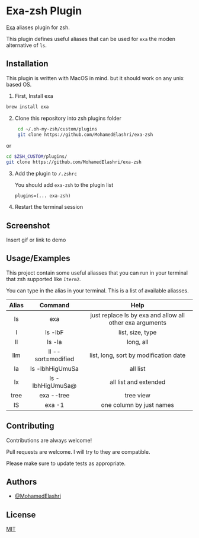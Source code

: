 
# Exa-zsh Plugin

[Exa](https://github.com/ogham/exa) aliases plugin for zsh.

This plugin defines useful aliases that can be used for `exa` the moden alternative of `ls`.



## Installation 
This plugin is written with MacOS in mind. but it should work on any unix based OS.

1. First, Install exa 

```bash
brew install exa
```
2. Clone this repository into zsh plugins folder 
   ```bash
    cd ~/.oh-my-zsh/custom/plugins
    git clone https://github.com/MohamedElashri/exa-zsh
   ```
 or 

```bash
cd $ZSH_CUSTOM/plugins/
git clone https://github.com/MohamedElashri/exa-zsh
```
3. Add the plugin to `/.zshrc`

   You should add `exa-zsh` to the plugin list 

   `plugins=(... exa-zsh)`

4. Restart the terminal session














## Screenshot

Insert gif or link to demo

  
## Usage/Examples
This project contain some useful aliasses that you can run in your terminal that zsh supported like `Iterm2`. 

You can type in the alias in your terminal. This is a list of available aliasses.


| Alias | Command            | Help                                                     |
|:-----:|:------------------:|:--------------------------------------------------------:|
| ls    | exa                | just replace ls by exa and allow all other exa arguments |
| l     | ls -lbF            | list, size, type                                         |
| ll    | ls -la             | long, all                                                |
| llm   | ll --sort=modified | list, long, sort by modification date                    |
| la    | ls -lbhHigUmuSa    | all list                                                 |
| lx    | ls -lbhHigUmuSa@   | all list and extended                                    |
| tree  | exa --tree         | tree view                                                |
| lS    | exa -1             | one column by just names                                 |

  
## Contributing

Contributions are always welcome!

Pull requests are welcome. I will try to they are compatible. 

Please make sure to update tests as appropriate.


  
## Authors

- [@MohamedElashri](https://www.github.com/MohamedElashri)

  
## License

[MIT](https://choosealicense.com/licenses/mit/)

  